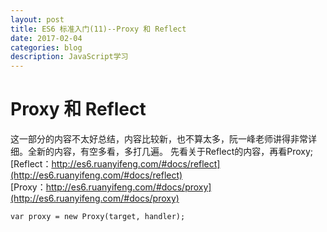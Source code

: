 ```yaml
---
layout: post
title: ES6 标准入门(11)--Proxy 和 Reflect  
date: 2017-02-04
categories: blog
description: JavaScript学习
---
```


# Proxy 和 Reflect      
这一部分的内容不太好总结，内容比较新，也不算太多，阮一峰老师讲得非常详细。全新的内容，有空多看，多打几遍。
先看关于Reflect的内容，再看Proxy;      
[Reflect：http://es6.ruanyifeng.com/#docs/reflect](http://es6.ruanyifeng.com/#docs/reflect)      
[Proxy：http://es6.ruanyifeng.com/#docs/proxy](http://es6.ruanyifeng.com/#docs/proxy)      

```
var proxy = new Proxy(target, handler);
```
